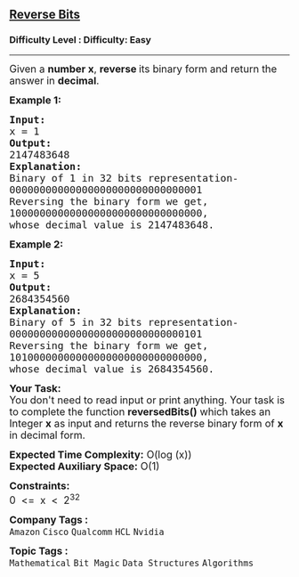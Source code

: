 <h2><a href="https://www.geeksforgeeks.org/problems/reverse-bits3556/1?page=1&category=Bit%20Magic&sortBy=submissions">Reverse Bits</a></h2><h3>Difficulty Level : Difficulty: Easy</h3><hr><div class="problems_problem_content__Xm_eO"><p><span style="font-size: 18px;">Given a <strong>number x</strong>, <strong>reverse </strong>its binary form and return the answer in <strong>decimal</strong>.</span></p>
<p><span style="font-size: 18px;"><strong>Example 1:</strong></span></p>
<pre><span style="font-size: 18px;"><strong>Input:</strong>
x =<strong> </strong>1
<strong>Output:</strong>
2147483648 
<strong>Explanation:</strong>
Binary of 1 in 32 bits representation-
00000000000000000000000000000001
Reversing the binary form we get, 
10000000000000000000000000000000,
whose decimal value is 2147483648.</span></pre>
<p><span style="font-size: 18px;"><strong>Example 2:</strong></span></p>
<pre><span style="font-size: 18px;"><strong>Input:</strong>
x =<strong> </strong>5
<strong>Output:</strong>
</span><span style="font-size: 18px;">2684354560</span> <span style="font-size: 18px;">
<strong>Explanation:</strong>
Binary of 5 in 32 bits representation-
00000000000000000000000000000101
Reversing the binary form we get, 
10100000000000000000000000000000,
whose decimal value is 2684354560.</span>
</pre>
<p><span style="font-size: 18px;"><strong>Your Task:</strong></span><br><span style="font-size: 18px;">You don't need to read input or print anything. Your task is to complete the function <strong>reversedBits()</strong> which takes an Integer&nbsp;<strong>x</strong> as input and returns the reverse binary form of <strong>x </strong>in decimal form.</span></p>
<p><span style="font-size: 18px;"><strong>Expected Time Complexity:</strong> O(log (x))<br><strong>Expected Auxiliary Space:</strong> O(1)</span></p>
<p><span style="font-size: 18px;"><strong>Constraints:</strong></span><br><span style="font-size: 18px;">0&nbsp; &lt;=&nbsp; x&nbsp; &lt;&nbsp; 2<sup>32</sup> </span></p></div><p><span style=font-size:18px><strong>Company Tags : </strong><br><code>Amazon</code>&nbsp;<code>Cisco</code>&nbsp;<code>Qualcomm</code>&nbsp;<code>HCL</code>&nbsp;<code>Nvidia</code>&nbsp;<br><p><span style=font-size:18px><strong>Topic Tags : </strong><br><code>Mathematical</code>&nbsp;<code>Bit Magic</code>&nbsp;<code>Data Structures</code>&nbsp;<code>Algorithms</code>&nbsp;